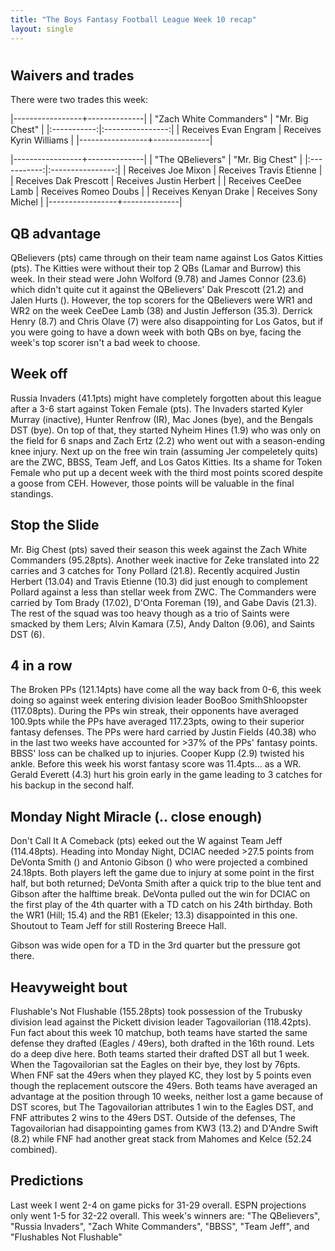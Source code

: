 ```yaml
---
title: "The Boys Fantasy Football League Week 10 recap"
layout: single
---
```


# 

## Waivers and trades


There were two trades this week:

|-----------------+--------------|
| "Zach White Commanders" | "Mr. Big Chest" |
|:-----------:|:----------------:|
| Receives Evan Engram | Receives Kyrin Williams |
|-----------------+--------------|


|-----------------+--------------|
| "The QBelievers" | "Mr. Big Chest" |
|:-----------:|:----------------:|
| Receives Joe Mixon | Receives Travis Etienne |
| Receives Dak Prescott | Receives Justin Herbert |
| Receives CeeDee Lamb | Receives Romeo Doubs |
| Receives Kenyan Drake | Receives Sony Michel |
|-----------------+--------------|


## QB advantage

QBelievers (pts) came through on their team name against Los Gatos Kitties (pts). The Kitties were without their top 2 QBs (Lamar and Burrow) this week. In their stead were John Wolford (9.78) and James Connor (23.6) which didn't quite cut it against the QBelievers' Dak Prescott (21.2) and Jalen Hurts (). However, the top scorers for the QBelievers were WR1 and WR2 on the week CeeDee Lamb (38) and Justin Jefferson (35.3). Derrick Henry (8.7) and Chris Olave (7) were also disappointing for Los Gatos, but if you were going to have a down week with both QBs on bye, facing the week's top scorer isn't a bad week to choose.

## Week off

Russia Invaders (41.1pts) might have completely forgotten about this league after a 3-6 start against Token Female (pts). The Invaders started Kyler Murray (inactive), Hunter Renfrow (IR), Mac Jones (bye), and the Bengals DST (bye). On top of that, they started Nyheim Hines (1.9) who was only on the field for 6 snaps and Zach Ertz (2.2) who went out with a season-ending knee injury. Next up on the free win train (assuming Jer compeletely quits) are the ZWC, BBSS, Team Jeff, and Los Gatos Kitties. Its a shame for Token Female who put up a decent week with the third most points scored despite a goose from CEH. However, those points will be valuable in the final standings.

## Stop the Slide

Mr. Big Chest (pts) saved their season this week against the Zach White Commanders (95.28pts). Another week inactive for Zeke translated into 22 carries and 3 catches for Tony Pollard (21.8). Recently acquired Justin Herbert (13.04) and Travis Etienne (10.3) did just enough to complement Pollard against a less than stellar week from ZWC. The Commanders were carried by Tom Brady (17.02), D'Onta Foreman (19), and Gabe Davis (21.3). The rest of the squad was too heavy though as a trio of Saints were smacked by them Lers; Alvin Kamara (7.5), Andy Dalton (9.06), and Saints DST (6).

## 4 in a row

The Broken PPs (121.14pts) have come all the way back from 0-6, this week doing so against week entering division leader BooBoo SmithShloopster (117.08pts). During the PPs win streak, their opponents have averaged 100.9pts while the PPs have averaged 117.23pts, owing to their superior fantasy defenses. The PPs were hard carried by Justin Fields (40.38) who in the last two weeks have accounted for >37% of the PPs' fantasy points. BBSS' loss can be chalked up to injuries. Cooper Kupp (2.9) twisted his ankle. Before this week his worst fantasy score was 11.4pts... as a WR. Gerald Everett (4.3) hurt his groin early in the game leading to 3 catches for his backup in the second half.

## Monday Night Miracle (.. close enough)

Don't Call It A Comeback (pts) eeked out the W against Team Jeff (114.48pts). Heading into Monday Night, DCIAC needed >27.5 points from DeVonta Smith () and Antonio Gibson () who were projected a combined 24.18pts. Both players left the game due to injury at some point in the first half, but both returned; DeVonta Smith after a quick trip to the blue tent and Gibson after the halftime break. DeVonta pulled out the win for DCIAC on the first play of the 4th quarter with a TD catch on his 24th birthday. Both the WR1 (Hill; 15.4) and the RB1 (Ekeler; 13.3) disappointed in this one. Shoutout to Team Jeff for still Rostering Breece Hall.

Gibson was wide open for a TD in the 3rd quarter but the pressure got there.

## Heavyweight bout

Flushable's Not Flushable (155.28pts) took possession of the Trubusky division lead against the Pickett division leader Tagovailorian (118.42pts). Fun fact about this week 10 matchup, both teams have started the same defense they drafted (Eagles / 49ers), both drafted in the 16th round. Lets do a deep dive here. Both teams started their drafted DST all but 1 week. When the Tagovailorian sat the Eagles on their bye, they lost by 76pts. When FNF sat the 49ers when they played KC, they lost by 5 points even though the replacement outscore the 49ers. Both teams have averaged an advantage at the position through 10 weeks, neither lost a game because of DST scores, but The Tagovailorian attributes 1 win to the Eagles DST, and FNF attributes 2 wins to the 49ers DST. Outside of the defenses, The Tagovailorian had disappointing games from KW3 (13.2) and D'Andre Swift (8.2) while FNF had another great stack from Mahomes and Kelce (52.24 combined).

## Predictions

Last week I went 2-4 on game picks for 31-29 overall. ESPN projections only went 1-5 for 32-22 overall. This week's winners are: "The QBelievers", "Russia Invaders", "Zach White Commanders", "BBSS", "Team Jeff", and "Flushables Not Flushable"
